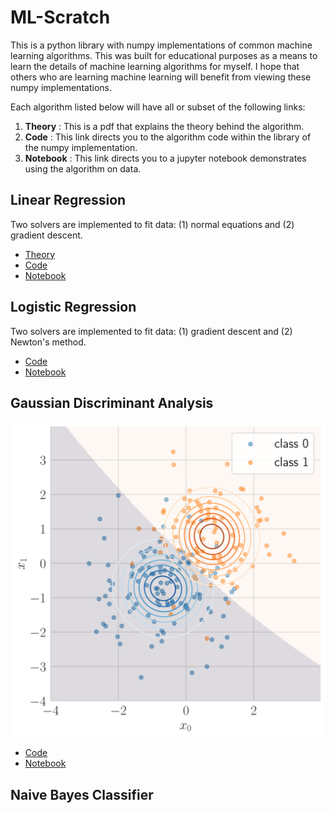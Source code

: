 # ML-Scratch

This is a python library with numpy implementations of common machine learning algorithms. This was built for educational purposes as a means to learn the details of machine learning algorithms for myself. I hope that others who are learning machine learning will benefit from viewing these numpy implementations.

Each algorithm listed below will have all or subset of the following links:
1. **Theory** : This is a pdf that explains the theory behind the algorithm.
1. **Code** : This link directs you to the algorithm code within the library of the numpy implementation.
2. **Notebook** : This link directs you to a jupyter notebook demonstrates using the algorithm on data.


## Linear Regression
Two solvers are implemented to fit data: (1) normal equations and (2) gradient descent.
- [Theory](https://github.com/cjm715/ml_scratch/blob/master/theory/Linear_Regression.pdf)
- [Code](https://github.com/cjm715/ml_scratch/blob/master/ml_scratch/linearRegression.py)
- [Notebook](https://github.com/cjm715/ml_scratch/blob/master/notebooks/LinearRegression.ipynb)


## Logistic Regression
Two solvers are implemented to fit data: (1) gradient descent and (2) Newton's method.
- [Code](https://github.com/cjm715/ml_scratch/blob/master/ml_scratch/logisticRegression.py)
- [Notebook](https://github.com/cjm715/ml_scratch/blob/master/notebooks/LogisticRegression.ipynb)

## Gaussian Discriminant Analysis
![Alt text](./images/GDA.svg)
- [Code](https://github.com/cjm715/ml_scratch/blob/master/ml_scratch/GDA.py)
- [Notebook](https://github.com/cjm715/ml_scratch/blob/master/notebooks/GDA.ipynb)


## Naive Bayes Classifier

